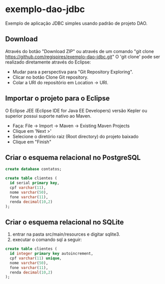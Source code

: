exemplo-dao-jdbc
================

Exemplo de aplicação JDBC simples usando padrão de projeto DAO.

Download
--------
Através do botão "Download ZIP" ou através de um comando "git clone https://github.com/regispires/exemplo-dao-jdbc.git"
O 'git clone' pode ser realizado diretamente através do Eclipse:
- Mudar para a perspectiva para "Git Repository Exploring".
- Clicar no botão Clone Git repository.
- Colar a URI do repositório em Location -> URI.

Importar o projeto para o Eclipse
---------------------------------
O Eclipse JEE (Eclipse IDE for Java EE Developers) versão Kepler ou superior possui suporte nativo ao Maven.

- Faça: File -> Import -> Maven -> Existing Maven Projects
- Clique em 'Next >'
- Selecione o diretório raiz (Root directory) do projeto baixado
- Clique em "Finish"

Criar o esquema relacional no PostgreSQL
----------------------------------------
```sql
create database contatos;

create table clientes (
  id serial primary key,
  cpf varchar(11),
  nome varchar(50),
  fone varchar(11),
  renda decimal(10,2)
);
```

Criar o esquema relacional no SQLite
------------------------------------
1. entrar na pasta src/main/resources e digitar sqlite3.
2. executar o comando sql a seguir:
```sql
create table clientes (
  id integer primary key autoincrement,
  cpf varchar(11) unique,
  nome varchar(50),
  fone varchar(11),
  renda decimal(10,2)
);
```

